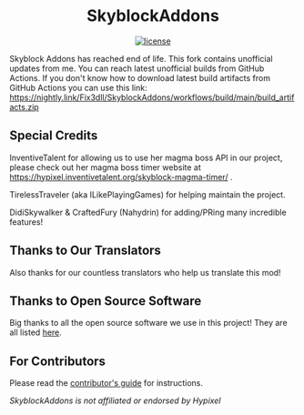 <!--suppress HtmlDeprecatedAttribute -->
<h1 align="center">SkyblockAddons</h1>

<p align="center">
  <a href="https://github.com/Fix3dll/SkyblockAddons/blob/main/LICENSE" target="_blank">
    <img alt="license" src="https://img.shields.io/badge/License-MIT-56bcd3" />
  </a>
</p>

Skyblock Addons has reached end of life. This fork contains unofficial updates from me. You can reach latest unofficial builds from GitHub Actions. If you don't know how to download latest build artifacts from GitHub Actions you can use this link: https://nightly.link/Fix3dll/SkyblockAddons/workflows/build/main/build_artifacts.zip

Special Credits
-----
InventiveTalent for allowing us to use her magma boss API in our project, please check out her magma boss timer website at https://hypixel.inventivetalent.org/skyblock-magma-timer/ .

TirelessTraveler (aka ILikePlayingGames) for helping maintain the project.

DidiSkywalker & CraftedFury (Nahydrin) for adding/PRing many incredible features!

Thanks to Our Translators
------
Also thanks for our countless translators who help us translate this mod!

Thanks to Open Source Software
------
Big thanks to all the open source software we use in this project! They are all listed [here](/.github/docs/OPEN_SOURCE_SOFTWARE.md).

For Contributors
------
Please read the [contributor's guide](/.github/docs/CONTRIBUTING.md) for instructions.

*SkyblockAddons is not affiliated or endorsed by Hypixel*
